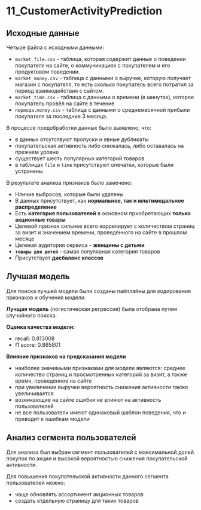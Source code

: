# 11_CustomerActivityPrediction

## Исходные данные

Четыре файла с исходными данными: 
- `market_file.csv` - таблица, которая содержит данные о поведении покупателя на сайте, о коммуникациях с покупателем и его продуктовом поведении.
- `market_money.csv` - таблица с данными о выручке, которую получает магазин с покупателя, то есть сколько покупатель всего потратил за период взаимодействия с сайтом.
- `market_time.csv` - таблица с данными о времени (в минутах), которое покупатель провёл на сайте в течение 
- `периода.money.csv` - таблица с данными о среднемесячной прибыли покупателя за последние 3 месяца.

В процессе предобработки данных было выявлено, что:

- в данных отсутствуют пропуски и явные дубликаты
- покупательская активность либо снижалась, либо оставалась на прежнем уровне
- существует шесть популярных категорий товаров
- в таблицах `file` и `time` присутствуют опечатки, которые были устранены

В результате анализа признаков было замечено:
- Нличие выбросов, которые были удалены
- В данных присутствует, как **нормальное, так и мльтимодальное распределение**
- Есть **категория пользователей** в основном приобретающих **только акционные товары**
- Целевой признак сильнее всего коррелирует с количеством страниц за визит и значением времени, проведённого на сайте в прошлом месяце 
- Целевая аудитория сервиса - **женщины с детьми**
- **`товары для детей`** - самая популярная категория товаров
- Присутствует **дисбаланс классов**

## Лучшая модель

Для поиска лучшей модели были созданы пайплайны для кодирования признаков и обучения модели.

**Лучщая модель** (логистическая регрессия) была отобрана путем случайного поиска.

**Оценка качества модели:**
- recall:   0.813008
- f1 score: 0.865801

**Влияние признаков на предсказания модели**

- наиболее значимыми признаками для модели являются: среднее количество страниц и просмотренных категорий за визит, а также время, проведенное на сайте
- при увеличении выручки вероятность снижения активности также увеличивается
- возникающие на сайте ошибки не влияют на активность пользователей
- не все пользователи имеют одинаковый шаблон поведения, что и приводит к ошибкам модели

## Анализ сегмента пользователей

Для анализа был выбран сегмент пользователей с максимальной долей покупок по акции и высокой вероятностью снижения покупательской активности.

Для повышения покупательской активности данного сегмента пользователей можно:
- чаще обновлять ассортимент акционных товаров
- создать отдельную страницу для таких товаров
